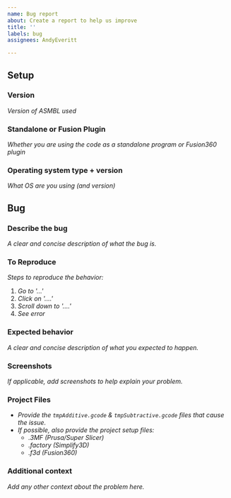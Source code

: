 ```yaml
---
name: Bug report
about: Create a report to help us improve
title: ''
labels: bug
assignees: AndyEveritt

---
```


## Setup

### Version
_Version of ASMBL used_

### Standalone or Fusion Plugin
_Whether you are using the code as a standalone program or Fusion360 plugin_

### Operating system type + version
_What OS are you using (and version)_

## Bug

### Describe the bug
_A clear and concise description of what the bug is._

### To Reproduce
_Steps to reproduce the behavior:_
1. _Go to '...'_
2. _Click on '....'_
3. _Scroll down to '....'_
4. _See error_

### Expected behavior
_A clear and concise description of what you expected to happen._

### Screenshots
_If applicable, add screenshots to help explain your problem._

### Project Files
- _Provide the `tmpAdditive.gcode` & `tmpSubtractive.gcode` files that cause the issue._
- _If possible, also provide the project setup files:_
  - _.3MF (Prusa/Super Slicer)_
  - _.factory (Simplify3D)_
  - _.f3d (Fusion360)_

### Additional context
_Add any other context about the problem here._
